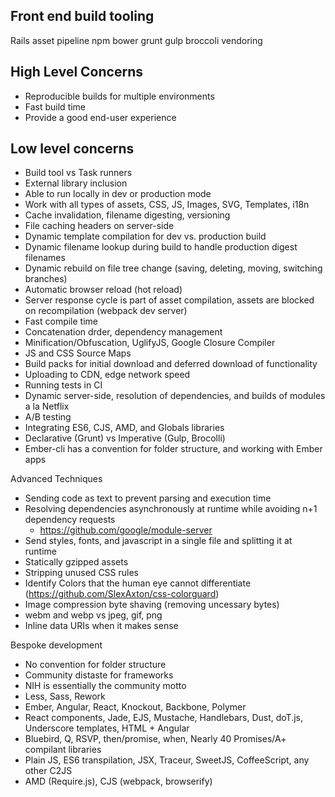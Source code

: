 ## Front end build tooling

Rails asset pipeline
npm
bower
grunt
gulp
broccoli
vendoring

## High Level Concerns
  * Reproducible builds for multiple environments
  * Fast build time
  * Provide a good end-user experience

## Low level concerns
  * Build tool vs Task runners
  * External library inclusion
  * Able to run locally in dev or production mode
  * Work with all types of assets, CSS, JS, Images, SVG, Templates, i18n
  * Cache invalidation, filename digesting, versioning
  * File caching headers on server-side
  * Dynamic template compilation for dev vs. production build
  * Dynamic filename lookup during build to handle production digest filenames
  * Dynamic rebuild on file tree change (saving, deleting, moving, switching branches)
  * Automatic browser reload (hot reload)
  * Server response cycle is part of asset compilation, assets are blocked on recompilation (webpack dev server)
  * Fast compile time
  * Concatenation drder, dependency management
  * Minification/Obfuscation, UglifyJS, Google Closure Compiler
  * JS and CSS Source Maps
  * Build packs for initial download and deferred download of functionality
  * Uploading to CDN, edge network speed
  * Running tests in CI
  * Dynamic server-side, resolution of dependencies, and builds of modules a la Netflix
  * A/B testing
  * Integrating ES6, CJS, AMD, and Globals libraries
  * Declarative (Grunt) vs Imperative (Gulp, Brocolli)
  * Ember-cli has a convention for folder structure, and working with Ember apps

Advanced Techniques
  * Sending code as text to prevent parsing and execution time
  * Resolving dependencies asynchronously at runtime while avoiding n+1 dependency requests
    * https://github.com/google/module-server
  * Send styles, fonts, and javascript in a single file and splitting it at runtime
  * Statically gzipped assets
  * Stripping unused CSS rules
  * Identify Colors that the human eye cannot differentiate (https://github.com/SlexAxton/css-colorguard)
  * Image compression byte shaving (removing uncessary bytes)
  * webm and webp vs jpeg, gif, png
  * Inline data URIs when it makes sense

Bespoke development
  * No convention for folder structure
  * Community distaste for frameworks
  * NIH is essentially the community motto
  * Less, Sass, Rework
  * Ember, Angular, React, Knockout, Backbone, Polymer
  * React components, Jade, EJS, Mustache, Handlebars, Dust, doT.js, Underscore templates, HTML + Angular
  * Bluebird, Q, RSVP, then/promise, when, Nearly 40 Promises/A+ compilant libraries
  * Plain JS, ES6 transpilation, JSX, Traceur, SweetJS, CoffeeScript, any other C2JS
  * AMD (Require.js), CJS (webpack, browserify)
